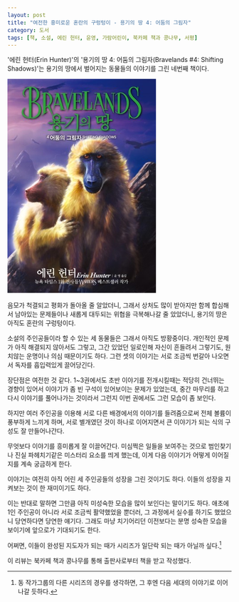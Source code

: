 ```yaml
---
layout: post
title: "여전한 흥미로운 혼란의 구렁텅이 - 용기의 땅 4: 어둠의 그림자"
category: 도서
tags: [책, 소설, 에린 헌터, 윤영, 가람어린이, 북카페 책과 콩나무, 서평]
---
```


'에린 헌터(Erin Hunter)'의
'용기의 땅 4: 어둠의 그림자(Bravelands #4: Shifting Shadows)'는
용기의 땅에서 벌어지는 동물들의 이야기를 그린 네번째 책이다.

![표지](/images/bravelands-4-shifting-shadows-book-h480.jpg)

음모가 척결되고 평화가 돌아올 줄 알았더니,
그래서 상처도 많이 받아지만 함께 합심해서 남아있는 문제들이나 새롭게 대두되는 위협을 극복해나갈 줄 았았더니,
용기의 땅은 아직도 혼란의 구렁텅이다.

소설의 주인공들이라 할 수 있는 세 동물들은 그래서 아직도 방황중이다.
개인적인 문제가 아직 해결되지 않아서도 그렇고,
그간 있었던 일로인해 자신이 흔들려서 그렇기도,
원치않는 운명이나 의심 때문이기도 하다.
그런 셋의 이야기는 서로 조금씩 번갈아 나오면서 독자를 흡입력있게 끌어당긴다.

장단점은 여전한 것 같다.
1~3권에서도 초반 이야기를 전개시킬때는 적당히 건너뛰는 경향이 있어서
이야기가 좀 빈 구석이 있어보이는 문제가 있었는데,
중간 마무리를 하고 다시 이야기를 풀어나가는 것이라서 그런지 이번 권에서도 그런 모습이 좀 보인다.

하지만 여러 주인공을 이용해 서로 다른 배경에서의 이야기를 들려줌으로써
전체 볼륨이 풍부하게 느끼게 하며,
서로 별개였던 것이 하나로 이어지면서 큰 이야기가 되는 식의 구성도 잘 만들어나간다.

무엇보다 이야기를 흥미롭게 잘 이끌어간다.
미심쩍은 일들을 보여주는 것으로 범인찾기나 진실 파헤치기같은 미스터리 요소를 띄게 했는데,
이게 다음 이야기가 어떻게 이어질지를 계속 궁금하게 한다.

이야기는 여전히 아직 어린 세 주인공들의 성장을 그린 것이기도 하다.
이들의 성장을 지켜보는 것이 한 재미이기도 하다.

이는 반대로 말하면 그만큼 아직 미성숙한 모습을 많이 보인다는 말이기도 하다.
애초에 1인 주인공이 아니라 서로 조금씩 활약했었을 뿐더러,
그 과정에서 실수를 하기도 했었으니
당연하다면 당연한 얘기다.
그래도 마냥 치기어리던 이전보다는 분명 성숙한 모습을 보이기에 앞으로가 기대되기도 한다.

어쩌면, 이들이 완성된 지도자가 되는 때가 시리즈가 일단락 되는 때가 아닐까 싶다.[^1]

[^1]: 동 작가그룹의 다른 시리즈의 경우를 생각하면, 그 후엔 다음 세대의 이야기로 이어나갈 듯하다.



<div class="im im-info">
이 리뷰는 북카페 책과 콩나무를 통해 출판사로부터 책을 받고 작성했다.
</div>
